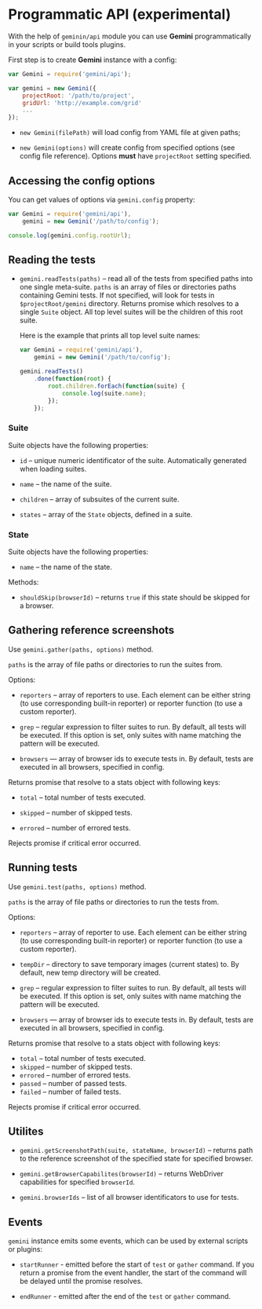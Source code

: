 # Programmatic API (experimental)

With the help of `geminin/api` module you can use **Gemini** programmatically
in your scripts or build tools plugins.

First step is to create **Gemini** instance with a config:

```javascript
var Gemini = require('gemini/api');

var gemini = new Gemini({
    projectRoot: '/path/to/project',
    gridUrl: 'http://example.com/grid'
    ...
});
```

* `new Gemini(filePath)` will load config from YAML file at given paths;

* `new Gemini(options)` will create config from specified options (see config
  file reference). Options **must** have `projectRoot` setting specified.

## Accessing the config options

You can get values of options via `gemini.config` property:

```javascript
var Gemini = require('gemini/api'),
    gemini = new Gemini('/path/to/config');

console.log(gemini.config.rootUrl);

```

## Reading the tests

* `gemini.readTests(paths)` – read all of the tests from specified paths into
  one single meta-suite. `paths` is an array of files or directories paths
  containing Gemini tests. If not specified, will look for tests in
  `$projectRoot/gemini` directory. Returns promise which resolves to a single
  `Suite` object. All top level suites will be the children of this root
  suite.

  Here is the example that prints all top level suite names:

  ```javascript
  var Gemini = require('gemini/api'),
      gemini = new Gemini('/path/to/config');

  gemini.readTests()
      .done(function(root) {
          root.children.forEach(function(suite) {
              console.log(suite.name);
          });
      });
  ```

### Suite

Suite objects have the following properties:

* `id` – unique numeric identificator of the suite. Automatically generated
  when loading suites.

* `name` – the name of the suite.

* `children` – array of subsuites of the current suite.

* `states` – array of the `State` objects, defined in a suite.

### State

Suite objects have the following properties:

* `name` – the name of the state.

Methods:

* `shouldSkip(browserId)` – returns `true` if this state should be skipped for
  a browser.

## Gathering reference screenshots

Use `gemini.gather(paths, options)` method.

`paths` is the array of file paths or directories to run the suites from.

Options:

* `reporters` – array of reporters to use. Each element can be either string
  (to use corresponding built-in reporter) or reporter function (to use
  a custom reporter).

* `grep` – regular expression to filter suites to run. By default, all tests
  will be executed. If this option is set, only suites with name matching the
  pattern will be executed.

* `browsers` — array of browser ids to execute tests in. By default, tests are
  executed in all browsers, specified in config.

Returns promise that resolve to a stats object with following keys:

* `total` – total number of tests executed.

* `skipped` – number of skipped tests.

* `errored` – number of errored tests.

Rejects promise if critical error occurred.

## Running tests

Use `gemini.test(paths, options)` method.

`paths` is the array of file paths or directories to run the tests from.

Options:

* `reporters` – array of reporter to use. Each element can be either string
  (to use corresponding built-in reporter) or reporter function (to use
  a custom reporter).

* `tempDir` – directory to save temporary images (current states) to. By
  default, new temp directory will be created.

* `grep` – regular expression to filter suites to run. By default, all tests
  will be executed. If this option is set, only suites with name matching the
  pattern will be executed.

* `browsers` — array of browser ids to execute tests in. By default, tests are
  executed in all browsers, specified in config.

Returns promise that resolve to a stats object with following keys:

* `total` – total number of tests executed.
* `skipped` – number of skipped tests.
* `errored` – number of errored tests.
* `passed` – number of passed tests.
* `failed` – number of failed tests.

Rejects promise if critical error occurred.

## Utilites

* `gemini.getScreenshotPath(suite, stateName, browserId)` – returns path to
  the reference screenshot of the specified state for specified browser.

* `gemini.getBrowserCapabilites(browserId)` – returns WebDriver capabilities
  for specified `browserId`.

* `gemini.browserIds` – list of all browser identificators to use for tests.

## Events

`gemini` instance emits some events, which can be used by external scripts or
plugins:

* `startRunner` - emitted before the start of `test` or `gather` command. If
  you return a promise from the event handler, the start of the command will
  be delayed until the promise resolves.

* `endRunner` - emitted after the end of the `test` or `gather` command.

